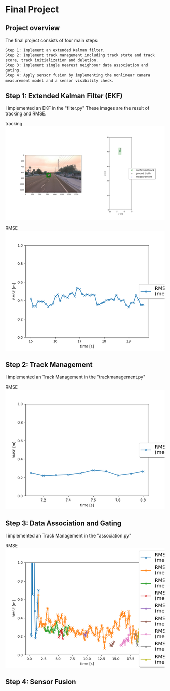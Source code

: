 # Final Project
## Project overview
The final project consists of four main steps:<br>

    Step 1: Implement an extended Kalman filter.
    Step 2: Implement track management including track state and track score, track initialization and deletion.
    Step 3: Implement single nearest neighbour data association and gating.
    Step 4: Apply sensor fusion by implementing the nonlinear camera measurement model and a sensor visibility check.

## Step 1: Extended Kalman Filter (EKF)
I implemented an EKF in the "filter.py"
These images are the result of tracking and RMSE.

tracking<br>
![tracking](./final_step1_projection.png "tracking")

RMSE<br>
![RMSE](./final_step1_rmse.png "RMSE")

## Step 2: Track Management
I implemented an Track Management in the "trackmanagement.py"

RMSE<br>
![RMSE](./final_step2_rmse.png "RMSE")

## Step 3: Data Association and Gating
I implemented an Track Management in the "association.py"

RMSE<br>
![RMSE](./final_step3_rmse.png "RMSE")

## Step 4: Sensor Fusion
